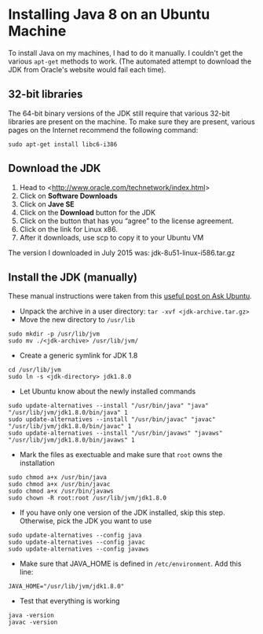 # Installing Java 8 on an Ubuntu Machine

To install Java on my machines, I had to do it manually. I couldn't get the various `apt-get` methods to work.
(The automated attempt to download the JDK from Oracle's website would fail each time).

## 32-bit libraries

The 64-bit binary versions of the JDK still require that various 32-bit libraries are present on the machine.
To make sure they are present, various pages on the Internet recommend the following command:

```sudo apt-get install libc6-i386```

## Download the JDK

1. Head to &lt;http://www.oracle.com/technetwork/index.html&gt;
2. Click on **Software Downloads**
3. Click on **Jave SE**
4. Click on the **Download** button for the JDK
5. Click on the button that has you <q>agree</q> to the license agreement.
6. Click on the link for Linux x86.
7. After it downloads, use scp to copy it to your Ubuntu VM

The version I downloaded in July 2015 was: jdk-8u51-linux-i586.tar.gz

## Install the JDK (manually)

These manual instructions were taken from this [useful post on Ask Ubuntu](http://askubuntu.com/questions/56104/how-can-i-install-sun-oracles-proprietary-java-jdk-6-7-8-or-jre).

* Unpack the archive in a user directory: `tar -xvf <jdk-archive.tar.gz>`
* Move the new directory to `/usr/lib`

```
sudo mkdir -p /usr/lib/jvm
sudo mv ./<jdk-archive> /usr/lib/jvm/
```

* Create a generic symlink for JDK 1.8

```
cd /usr/lib/jvm
sudo ln -s <jdk-directory> jdk1.8.0
```

* Let Ubuntu know about the newly installed commands

```
sudo update-alternatives --install "/usr/bin/java" "java" "/usr/lib/jvm/jdk1.8.0/bin/java" 1
sudo update-alternatives --install "/usr/bin/javac" "javac" "/usr/lib/jvm/jdk1.8.0/bin/javac" 1
sudo update-alternatives --install "/usr/bin/javaws" "javaws" "/usr/lib/jvm/jdk1.8.0/bin/javaws" 1
```

* Mark the files as exectuable and make sure that `root` owns the installation

```
sudo chmod a+x /usr/bin/java
sudo chmod a+x /usr/bin/javac
sudo chmod a+x /usr/bin/javaws
sudo chown -R root:root /usr/lib/jvm/jdk1.8.0
```

* If you have only one version of the JDK installed, skip this step. Otherwise, pick the JDK you want to use

```
sudo update-alternatives --config java
sudo update-alternatives --config javac
sudo update-alternatives --config javaws
```

* Make sure that JAVA_HOME is defined in `/etc/environment`. Add this line:

```
JAVA_HOME="/usr/lib/jvm/jdk1.8.0"
```

* Test that everything is working

```
java -version
javac -version
```


